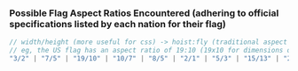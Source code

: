 ### Possible Flag Aspect Ratios Encountered (adhering to official specifications listed by each nation for their flag)

```ts
// width/height (more useful for css) -> hoist:fly (traditional aspect ratio formatting for flags being a special use-case, where the height of the flag precedes the width in the aspect ratio as counterintuitive as this is)
// eg, the US flag has an aspect ratio of 19:10 (19x10 for dimensions of wxh) but many government entities list it as 10:19 following the counterintuitive hoist:fly aspect ratio for flags...
"3/2" | "7/5" | "19/10" | "10/7" | "8/5" | "2/1" | "5/3" | "15/13" | "22/15" | "11/8" | "11/6" | "4/3" | "37/28" | "335/189" | "11/7" | "18/11" | "41/22" | "1/1" | "25/18" | "7/4" | "5/4" | "1.21901033/1" | "36/19" | "7/6" | "20/11" | "28/11" | "1.618/1"
```
